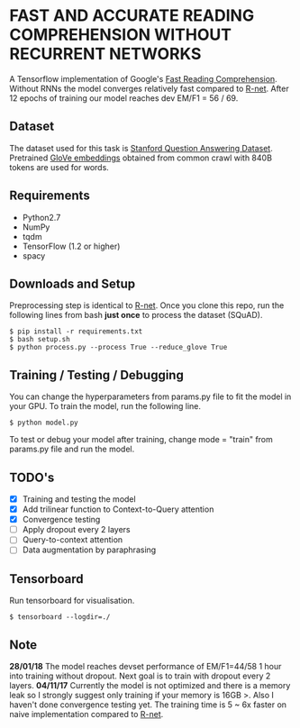 # FAST AND ACCURATE READING COMPREHENSION WITHOUT RECURRENT NETWORKS
A Tensorflow implementation of Google's [Fast Reading Comprehension](https://openreview.net/pdf?id=B14TlG-RW).
Without RNNs the model converges relatively fast compared to [R-net](https://github.com/minsangkim142/R-net).
After 12 epochs of training our model reaches dev EM/F1 = 56 / 69.

## Dataset
The dataset used for this task is [Stanford Question Answering Dataset](https://rajpurkar.github.io/SQuAD-explorer/).
Pretrained [GloVe embeddings](https://nlp.stanford.edu/projects/glove/) obtained from common crawl with 840B tokens are used for words.

## Requirements
  * Python2.7
  * NumPy
  * tqdm
  * TensorFlow (1.2 or higher)
  * spacy

## Downloads and Setup
Preprocessing step is identical to [R-net](https://github.com/minsangkim142/R-net).
Once you clone this repo, run the following lines from bash **just once** to process the dataset (SQuAD).
```shell
$ pip install -r requirements.txt
$ bash setup.sh
$ python process.py --process True --reduce_glove True
```

## Training / Testing / Debugging
You can change the hyperparameters from params.py file to fit the model in your GPU. To train the model, run the following line.
```shell
$ python model.py
```
To test or debug your model after training, change mode = "train" from params.py file and run the model.

## TODO's
- [x] Training and testing the model
- [x] Add trilinear function to Context-to-Query attention
- [x] Convergence testing
- [ ] Apply dropout every 2 layers
- [ ] Query-to-context attention
- [ ] Data augmentation by paraphrasing

## Tensorboard
Run tensorboard for visualisation.
```shell
$ tensorboard --logdir=./
```

## Note
**28/01/18**
The model reaches devset performance of EM/F1=44/58 1 hour into training without dropout. Next goal is to train with dropout every 2 layers.
**04/11/17**
Currently the model is not optimized and there is a memory leak so I strongly suggest only training if your memory is 16GB >. Also I haven't done convergence testing yet. The training time is 5 ~ 6x faster on naive implementation compared to [R-net](https://github.com/minsangkim142/R-net).
